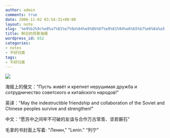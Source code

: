 ```yaml
---
author: admin
comments: true
date: 2006-11-02 03:54:31+00:00
layout: note
slug: '%e9%b2%9c%e8%a7%81%e7%9a%84%e8%8b%8f%e8%81%94%e6%b5%b7%e6%8a%a5'
title: 鲜见的苏联海报
wordpress_id: 652
categories:
- notes
- 不好归类
tags:
- 不好归类
---
```


![](http://static.flickr.com/31/96678261_0e48a6f1c3.jpg?v=0)

海报上的俄文："Пусть живёт и крепнет нерушимая дружба и сотрудничество советского и китайского народов!"

英译："May the indestructible friendship and collaboration of the Soviet and Chinese peoples survive and strengthen!"

中文：“愿苏中之间牢不可破的友谊与合作万古常青、坚若磐石”

毛拿的书封面上写着: "Ленин," "Lenin." “列宁”
